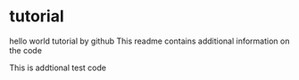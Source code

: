 # tutorial
hello world tutorial by github
This readme contains additional information on the code 


This is addtional test code 
